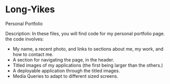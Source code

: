 # Long-Yikes
Personal Portfolio

Description: In these files, you will find code for my personal portfolio page. the code involves:

- My name, a recent photo, and links to sections about me, my work, and how to contact me.
- A section for navigating the page, in the header.
- Titled images of my applications (the first being larger than the others.)
- A deployable application through the titled images. 
- Media Queries to adapt to different sized screens. 

